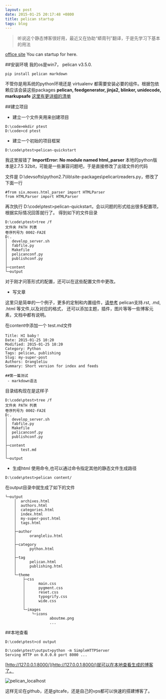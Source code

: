 ```yaml
---
layout: post
date: 2015-01-25 20:17:48 +0800
title: pelican startup
tags: blog
---
```


>听说这个静态博客很好用，最近又在协助“蟒周刊”翻译，于是先学习下基本的用法

[office site](http://docs.getpelican.com/en/3.5.0/)   You can startup for here.

##安装环境
我的os是win7， pelican v3.5.0.

```
pip install pelican markdown
```
不管你是用系统的python环境还是 virtualenv 都需要安装必要的组件。根据包依赖应该会装这些packages
**pelican, feedgenerator, jinja2, blinker, unidecode, markupsafe**
[这里有更详细的清单](http://docs.getpelican.com/en/3.5.0/install.html)

##建立项目
-  建立一个文件夹用来创建项目
```
D:\code>mkdir ptest
D:\code>cd ptest
```

-  建立一个初始的项目框架
```
D:\code\ptest>pelican-quickstart
```
我这里报错了  **ImportError: No module named html_parser**
本地的python版本是2.7.5  32bit，可能是一些兼容问题吧，于是直接修改了出错文件的代码

文件是 D:\devsofts\python2.7\lib\site-packages\pelican\readers.py，修改了下面一行
```
#from six.moves.html_parser import HTMLParser
from HTMLParser import HTMLParser
```

再次执行 D:\code\ptest>pelican-quickstart，会以问题的形式给出很多配置项，根据实际情况回答就行了。
得到如下的文件目录

```
D:\code\ptest>tree /f
文件夹 PATH 列表
卷序列号为 0002-FA2E
D:.
│  develop_server.sh
│  fabfile.py
│  Makefile
│  pelicanconf.py
│  publishconf.py
│
├─content
└─output
```
对于刚才问答形式的配置，还可以在这些配置文件中更改。

- 写文章

这里只是简单的一个例子，更多的定制和内置组件，[请参考](http://docs.getpelican.com/en/3.5.0/content.html)
pelican支持.rst, .md, .html 等文件,以及对应的格式， 还可以添加主题，插件，图片等等一些博客元素，文档中都有说明。

在content中添加一个 test.md文件
```
Title: HI baby！
Date: 2015-01-25 10:20
Modified: 2015-01-25 10:20
Category: Python
Tags: pelican, publishing
Slug: my-super-post
Authors: Orangleliu
Summary: Short version for index and feeds

##第一篇测试
 - markdown语法

```

目录结构现在是这样子
```
D:\code\ptest>tree /f
文件夹 PATH 列表
卷序列号为 0002-FA2E
D:.
│  develop_server.sh
│  fabfile.py
│  Makefile
│  pelicanconf.py
│  publishconf.py
│
├─content
│      test.md
│
└─output
```

- 生成html
使用命令,也可以通过命令指定其他的静态文件生成路径
```
D:\code\ptest>pelican content/
```

在output目录中就生成了如下的文件
```
└─output
    │  archives.html
    │  authors.html
    │  categories.html
    │  index.html
    │  my-super-post.html
    │  tags.html
    │
    ├─author
    │      orangleliu.html
    │
    ├─category
    │      python.html
    │
    ├─tag
    │      pelican.html
    │      publishing.html
    │
    └─theme
        ├─css
        │      main.css
        │      pygment.css
        │      reset.css
        │      typogrify.css
        │      wide.css
        │
        └─images
            └─icons
                    aboutme.png
                    ...
```

##本地查看
```
D:\code\ptest>cd output

D:\code\ptest\output>python -m SimpleHTTPServer
Serving HTTP on 0.0.0.0 port 8000 ...
```
[http://127.0.0.1:8000/](http://127.0.0.1:8000/)就可以在本地查看生成的博客了。

![pelican_localhost](/image/pelican_start.png)

这样无论在github，还是gitcafe，还是自己的vps都可以快速的搭建博客了。




